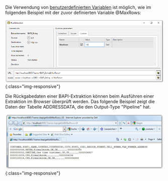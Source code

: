 Die Verwendung von [benutzerdefinierten Variablen](../fortgeschrittene-techniken/benutzerdefinierte-variablen) ist möglich, wie im folgenden Beispiel mit der zuvor definierten Variable @MaxRows:

![Bapi-Run-Parameters](/img/content/Bapi-Run-Parameters.png){:class="img-responsive"}

Die Rückgabedaten einer BAPI-Extraktion können beim Ausführen einer Extraktion im Browser überprüft werden. Das folgende Beispiel zeigt die Daten der Tabelle ADDRESSDATA, die den Output-Type "Pipeline" hat.

![Bapi-Run-Output](/img/content/Bapi-Run-Output.png){:class="img-responsive"}